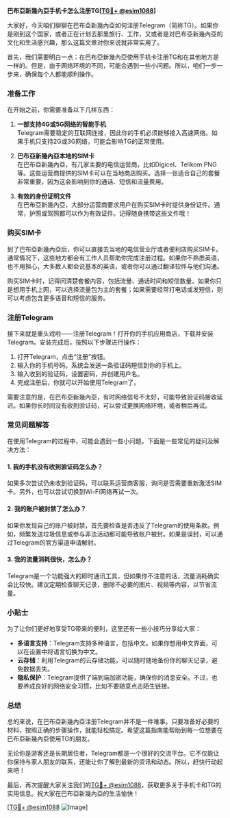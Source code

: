**巴布亞新幾內亞手机卡怎么注册TG[[TG💪+ @esim1088](https://t.me/s/esim1088)]**

大家好，今天咱们聊聊在巴布亞新幾內亞如何注册Telegram（简称TG）。如果你是刚到这个国家，或者正在计划去那里旅行、工作，又或者是对巴布亞新幾內亞的文化和生活感兴趣，那么这篇文章对你来说就非常实用了。

首先，我们需要明白一点：在巴布亞新幾內亞使用手机卡注册TG和在其他地方是一样的。但是，由于网络环境的不同，可能会遇到一些小问题。所以，咱们一步一步来，确保每个人都能顺利操作。

### 准备工作

在开始之前，你需要准备以下几样东西：

1. **一部支持4G或5G网络的智能手机**  
   Telegram需要稳定的互联网连接，因此你的手机必须能够接入高速网络。如果手机只支持2G或3G网络，可能会影响TG的正常使用。

2. **巴布亞新幾內亞本地的SIM卡**  
   在巴布亞新幾內亞，有几家主要的电信运营商，比如Digicel、Telikom PNG等。这些运营商提供的SIM卡可以在当地商店购买。选择一张适合自己的套餐非常重要，因为这会影响到你的通话、短信和流量费用。

3. **有效的身份证明文件**  
   在巴布亞新幾內亞，大部分运营商要求用户在购买SIM卡时提供身份证件。通常，护照或驾照都可以作为有效证件。记得随身携带这些文件哦！

### 购买SIM卡

到了巴布亞新幾內亞后，你可以直接去当地的电信营业厅或者便利店购买SIM卡。通常情况下，这些地方都会有工作人员帮助你完成注册过程。如果你不熟悉英语，也不用担心，大多数人都会说基本的英语，或者你可以通过翻译软件与他们沟通。

购买SIM卡时，记得问清楚套餐内容，包括流量、通话时间和短信数量。如果你只是想用手机上网，可以选择流量包为主的套餐；如果需要经常打电话或发短信，则可以考虑包含更多语音和短信的服务。

### 注册Telegram

接下来就是重头戏啦——注册Telegram！打开你的手机应用商店，下载并安装Telegram。安装完成后，按照以下步骤进行操作：

1. 打开Telegram，点击“注册”按钮。
2. 输入你的手机号码。系统会发送一条验证码短信到你的手机上。
3. 输入收到的验证码，设置密码，并创建用户名。
4. 完成注册后，你就可以开始使用Telegram了。

需要注意的是，在巴布亞新幾內亞，有时网络信号不太好，可能导致验证码接收延迟。如果你长时间没有收到验证码，可以尝试更换网络环境，或者稍后再试。

### 常见问题解答

在使用Telegram的过程中，可能会遇到一些小问题。下面是一些常见的疑问及解决方法：

#### 1. 我的手机没有收到验证码怎么办？
如果多次尝试仍未收到验证码，可以联系运营商客服，询问是否需要重新激活SIM卡。另外，也可以尝试切换到Wi-Fi网络再试一次。

#### 2. 我的账户被封禁了怎么办？
如果你发现自己的账户被封禁，首先要检查是否违反了Telegram的使用条款。例如，频繁发送垃圾信息或参与非法活动都可能导致账户被封。如果是误封，可以通过Telegram的官方渠道申请解封。

#### 3. 我的流量消耗很快，怎么办？
Telegram是一个功能强大的即时通讯工具，但如果你不注意的话，流量消耗确实会比较快。建议定期检查聊天记录，删除不必要的图片、视频等内容，以节省流量。

### 小贴士

为了让你们更好地享受TG带来的便利，这里还有一些小技巧分享给大家：

- **多语言支持**：Telegram支持多种语言，包括中文。如果你想用中文界面，可以在设置中将语言切换为中文。
- **云存储**：利用Telegram的云存储功能，可以随时随地备份你的聊天记录，避免数据丢失。
- **隐私保护**：Telegram提供了端到端加密功能，确保你的消息安全。不过，也要养成良好的网络安全习惯，比如不要随意点击陌生链接。

### 总结

总的来说，在巴布亞新幾內亞注册Telegram并不是一件难事。只要准备好必要的材料，按照正确的步骤操作，就能轻松搞定。希望这篇指南能帮助到每一位想要在巴布亞新幾內亞使用TG的朋友。

无论你是游客还是长期居住者，Telegram都是一个很好的交流平台。它不仅能让你保持与家人朋友的联系，还能让你了解到最新的资讯和动态。所以，赶快行动起来吧！

最后，再次提醒大家关注我们的[TG💪+ @esim1088](https://t.me/s/esim1088)，获取更多关于手机卡和TG的实用信息。祝大家在巴布亞新幾內亞的生活愉快！

[[TG💪+ @esim1088](https://t.me/s/esim1088) ![Image](https://i.postimg.cc/4NQfJmqS/Snipaste-2025-05-13-00-14-12.png)]